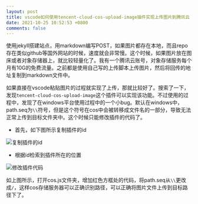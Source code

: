 ```yaml
---
layout: post
title: vscode如何使用tencent-cloud-cos-upload-image插件实现上传图片到腾讯云
date: 2021-10-25 10:52:53 +0800
comments: false
---
```


使用jekyll搭建站点，用markdown编写POST，如果图片都存在本地，而且repo存在类似github等国外网站的时候，速度就会非常慢。这个时候，如果图片放在图床或者对象存储器上，就比较轻量化了。我有一个腾讯云账号，对象存储服务每个月有10G的免费流量。之前都是使用自己写的上传脚本上传图片，然后将回传的地址复制到markdown文件中。

如果直接在vscode粘贴图片的过程就实现了上传，那就比较好了。搜索了一下，发现`tencent-cloud-cos-upload-image`这个插件可以实现该功能。不过使用的过程中，发现了在windows平台使用过程中的一个小bug。默认在windows中，path.seq为`\\`符号，但是这个符号在cos中会被转移成文件名的一部分，导致无法正常上传到目标文件夹中。这个时候只能修改插件的代码了。

- 首先，如下图所示复制插件的id

![复制插件的id](https://jekyll-1251110281.file.myqcloud.com/images/20211025111424_d792480258bb47acf7e194d3098fec42.png)

- 根据id检索到插件所在的位置

![修改插件代码](https://jekyll-1251110281.file.myqcloud.com/images/20211025111605_ac15cdbe06fdb6a0619a2bc7a272077d.png)

如上图所示，打开cos.js文件夹，增加红色方框处的代码，将path.seq从`\\`更改成`/`，这样cos存储服务器可以正确识别路径，可以正确将图片文件上传到目标路径下了。